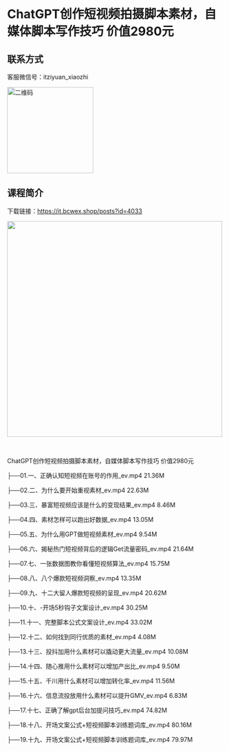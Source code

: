 # ChatGPT创作短视频拍摄脚本素材，自媒体脚本写作技巧 价值2980元

## 联系方式

客服微信号：itziyuan_xiaozhi

<img src="https://ziyuanyun.oss-cn-guangzhou.aliyuncs.com/common/20240614073449/666b82192834a.jpg" width="200" height="200" alt="二维码">

## 课程简介

下载链接：https://it.bcwex.shop/posts?id=4033

<img src="https://ziyuanyun.oss-cn-guangzhou.aliyuncs.com/yun/20240515185556/664494bc159c6.jpg" width="500" alt="">

  &nbsp;

 ChatGPT创作短视频拍摄脚本素材，自媒体脚本写作技巧 价值2980元



 ├──01.一、正确认知短视频在账号的作用_ev.mp4 21.36M

 ├──02.二、为什么要开始重视素材_ev.mp4 22.63M

 ├──03.三、暴富短视频应该是什么的变现结果_ev.mp4 8.46M

 ├──04.四、素材怎样可以跑出好数据_ev.mp4 13.05M

 ├──05.五、为什么用GPT做短视频素材_ev.mp4 9.54M

 ├──06.六、揭秘热门短视频背后的逻辑Get流量密码_ev.mp4 21.64M

 ├──07.七、一张数据图教你看懂短视频算法_ev.mp4 15.75M

 ├──08.八、八个爆款短视频洞察_ev.mp4 13.35M

 ├──09.九、十二大留人爆款短视频的呈现_ev.mp4 20.62M

 ├──10.十、-开场5秒钩子文案设计_ev.mp4 30.25M

 ├──11.十一、完整脚本公式文案设计_ev.mp4 33.02M

 ├──12.十二、如何找到同行优质的素材_ev.mp4 4.08M

 ├──13.十三、投抖加用什么素材可以撬动更大流量_ev.mp4 10.08M

 ├──14.十四、随心推用什么素材可以增加产出比_ev.mp4 9.50M

 ├──15.十五、千川用什么素材可以增加转化率_ev.mp4 11.56M

 ├──16.十六、信息流投放用什么素材可以提升GMV_ev.mp4 6.83M

 ├──17.十七、正确了解gpt后台加提问技巧_ev.mp4 74.82M

 ├──18.十八、开场文案公式+短视频脚本训练题词库_ev.mp4 80.16M

 ├──19.十九、开场文案公式+短视频脚本训练题词库_ev.mp4 79.97M

  